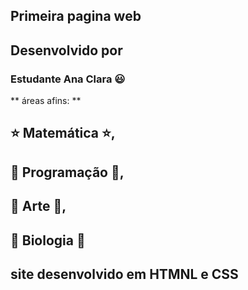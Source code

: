 ## Primeira pagina web
## Desenvolvido por
### Estudante Ana Clara :smiley:
** áreas afins: **
## :star: Matemática :star:,
## :calling: Programação :calling:,
## :art: Arte :art:,
## :herb: Biologia :herb:
## site desenvolvido em HTMNL e CSS
